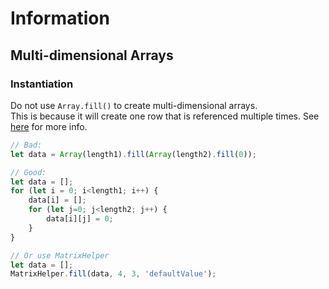 # Information

## Multi-dimensional Arrays
### Instantiation
Do not use `Array.fill()` to create multi-dimensional arrays.  
This is because it will create one row that is referenced multiple times.
See [here](https://stackoverflow.com/a/47057799/1398750) for more info.

```javascript
// Bad:
let data = Array(length1).fill(Array(length2).fill(0));

// Good:
let data = [];
for (let i = 0; i<length1; i++) {
    data[i] = [];
    for (let j=0; j<length2; j++) {
        data[i][j] = 0;
    }
}

// Or use MatrixHelper
let data = [];
MatrixHelper.fill(data, 4, 3, 'defaultValue');
```
